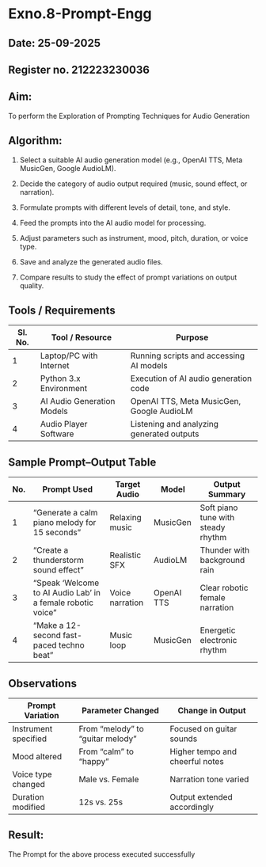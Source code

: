# Exno.8-Prompt-Engg
## Date: 25-09-2025
## Register no. 212223230036
## Aim:
To perform the Exploration of Prompting Techniques for Audio Generation
## Algorithm: 

1. Select a suitable AI audio generation model (e.g., OpenAI TTS, Meta MusicGen, Google AudioLM).

2. Decide the category of audio output required (music, sound effect, or narration).

3. Formulate prompts with different levels of detail, tone, and style.

4. Feed the prompts into the AI audio model for processing.

5. Adjust parameters such as instrument, mood, pitch, duration, or voice type.

6. Save and analyze the generated audio files.

7. Compare results to study the effect of prompt variations on output quality.

## Tools / Requirements
| Sl. No. | Tool / Resource            | Purpose                                   |
| ------- | -------------------------- | ----------------------------------------- |
| 1       | Laptop/PC with Internet    | Running scripts and accessing AI models   |
| 2       | Python 3.x Environment     | Execution of AI audio generation code     |
| 3       | AI Audio Generation Models | OpenAI TTS, Meta MusicGen, Google AudioLM |
| 4       | Audio Player Software      | Listening and analyzing generated outputs |

## Sample Prompt–Output Table
| No. | Prompt Used                                                 | Target Audio    | Model      | Output Summary                     |
| --- | ----------------------------------------------------------- | --------------- | ---------- | ---------------------------------- |
| 1   | “Generate a calm piano melody for 15 seconds”               | Relaxing music  | MusicGen   | Soft piano tune with steady rhythm |
| 2   | “Create a thunderstorm sound effect”                        | Realistic SFX   | AudioLM    | Thunder with background rain       |
| 3   | “Speak ‘Welcome to AI Audio Lab’ in a female robotic voice” | Voice narration | OpenAI TTS | Clear robotic female narration     |
| 4   | “Make a 12-second fast-paced techno beat”                   | Music loop      | MusicGen   | Energetic electronic rhythm        |

## Observations
| Prompt Variation     | Parameter Changed                | Change in Output                |
| -------------------- | -------------------------------- | ------------------------------- |
| Instrument specified | From “melody” to “guitar melody” | Focused on guitar sounds        |
| Mood altered         | From “calm” to “happy”           | Higher tempo and cheerful notes |
| Voice type changed   | Male vs. Female                  | Narration tone varied           |
| Duration modified    | 12s vs. 25s                      | Output extended accordingly     |

## Result: 

The Prompt for the above process executed successfully
